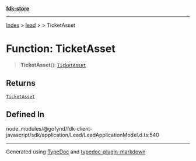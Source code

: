 [**fdk-store**](../../../README.md)
***

[Index](../../../API.md) > [lead](../../README.md) > [<internal>](../README.md) > TicketAsset

# Function: TicketAsset

> **TicketAsset**(): [`TicketAsset`](../type-aliases/type-alias.TicketAsset.md)

## Returns

[`TicketAsset`](../type-aliases/type-alias.TicketAsset.md)

## Defined In

node\_modules/@gofynd/fdk-client-javascript/sdk/application/Lead/LeadApplicationModel.d.ts:540

***
Generated using [TypeDoc](https://typedoc.org/) and [typedoc-plugin-markdown](https://www.npmjs.com/package/typedoc-plugin-markdown)

